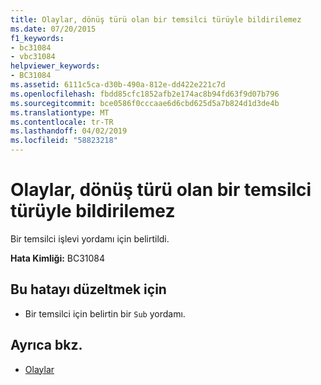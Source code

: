```yaml
---
title: Olaylar, dönüş türü olan bir temsilci türüyle bildirilemez
ms.date: 07/20/2015
f1_keywords:
- bc31084
- vbc31084
helpviewer_keywords:
- BC31084
ms.assetid: 6111c5ca-d30b-490a-812e-dd422e221c7d
ms.openlocfilehash: fbdd85cfc1852afb2e174ac8b94fd63f9d07b796
ms.sourcegitcommit: bce0586f0cccaae6d6cbd625d5a7b824d1d3de4b
ms.translationtype: MT
ms.contentlocale: tr-TR
ms.lasthandoff: 04/02/2019
ms.locfileid: "58823218"
---
```

# <a name="events-cannot-be-declared-with-a-delegate-type-that-has-a-return-type"></a>Olaylar, dönüş türü olan bir temsilci türüyle bildirilemez
Bir temsilci işlevi yordamı için belirtildi.  
  
 **Hata Kimliği:** BC31084  
  
## <a name="to-correct-this-error"></a>Bu hatayı düzeltmek için  
  
-   Bir temsilci için belirtin bir `Sub` yordamı.  
  
## <a name="see-also"></a>Ayrıca bkz.

- [Olaylar](../../../visual-basic/programming-guide/language-features/events/index.md)
